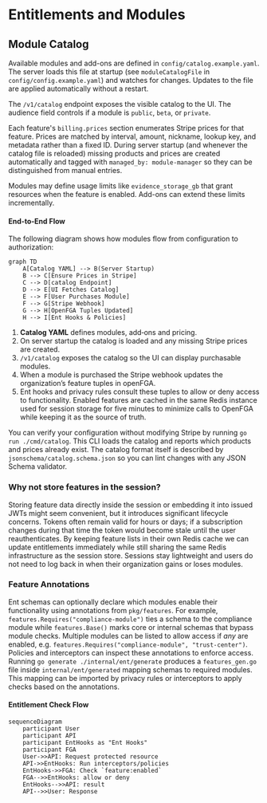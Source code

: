 # Entitlements and Modules

## Module Catalog

Available modules and add-ons are defined in `config/catalog.example.yaml`.
The server loads this file at startup (see `moduleCatalogFile` in
`config/config.example.yaml`) and watches for changes. Updates to the file are
applied automatically without a restart.

The `/v1/catalog` endpoint exposes the visible catalog to the UI. The audience
field controls if a module is `public`, `beta`, or `private`.

Each feature's `billing.prices` section enumerates Stripe prices for that
feature. Prices are matched by interval, amount, nickname, lookup key, and
metadata rather than a fixed ID. During server startup (and whenever the catalog file is
reloaded) missing products and prices are created automatically and tagged with
`managed_by: module-manager` so they can be distinguished from manual entries.

Modules may define usage limits like `evidence_storage_gb` that grant resources
when the feature is enabled. Add-ons can extend these limits incrementally.

#### End‑to‑End Flow

The following diagram shows how modules flow from configuration to
authorization:

```mermaid
graph TD
    A[Catalog YAML] --> B(Server Startup)
    B --> C[Ensure Prices in Stripe]
    C --> D[catalog Endpoint]
    D --> E[UI Fetches Catalog]
    E --> F[User Purchases Module]
    F --> G[Stripe Webhook]
    G --> H[OpenFGA Tuples Updated]
    H --> I[Ent Hooks & Policies]
```

1. **Catalog YAML** defines modules, add‑ons and pricing.
2. On server startup the catalog is loaded and any missing Stripe prices are
   created.
3. `/v1/catalog` exposes the catalog so the UI can display purchasable modules.
4. When a module is purchased the Stripe webhook updates the organization’s
   feature tuples in openFGA.
5. Ent hooks and privacy rules consult these tuples to allow or deny access to
   functionality. Enabled features are cached in the same Redis instance used
   for session storage for five minutes to minimize calls to OpenFGA while
   keeping it as the source of truth.

You can verify your configuration without modifying Stripe by running
`go run ./cmd/catalog`. This CLI loads the catalog and reports which
products and prices already exist.  The catalog format itself is described by
`jsonschema/catalog.schema.json` so you can lint changes with any JSON Schema
validator.

### Why not store features in the session?

Storing feature data directly inside the session or embedding it into issued
JWTs might seem convenient, but it introduces significant lifecycle concerns.
Tokens often remain valid for hours or days; if a subscription changes during
that time the token would become stale until the user reauthenticates. By
keeping feature lists in their own Redis cache we can update entitlements
immediately while still sharing the same Redis infrastructure as the session
store. Sessions stay lightweight and users do not need to log back in when
their organization gains or loses modules.

### Feature Annotations

Ent schemas can optionally declare which modules enable their functionality
using annotations from `pkg/features`.  For example,
`features.Requires("compliance-module")` ties a schema to the compliance
module while `features.Base()` marks core or internal schemas that bypass module checks.
Multiple modules can be listed to allow access if *any* are enabled,
e.g. `features.Requires("compliance-module", "trust-center")`.
Policies and interceptors can inspect these annotations to enforce access.
Running `go generate ./internal/ent/generate` produces a `features_gen.go`
file inside `internal/ent/generated` mapping schemas to required modules. This
mapping can be imported by privacy rules or interceptors to apply checks based
on the annotations.

#### Entitlement Check Flow

```mermaid
sequenceDiagram
    participant User
    participant API
    participant EntHooks as "Ent Hooks"
    participant FGA
    User->>API: Request protected resource
    API->>EntHooks: Run interceptors/policies
    EntHooks->>FGA: Check `feature:enabled`
    FGA-->>EntHooks: allow or deny
    EntHooks-->>API: result
    API-->>User: Response
```

